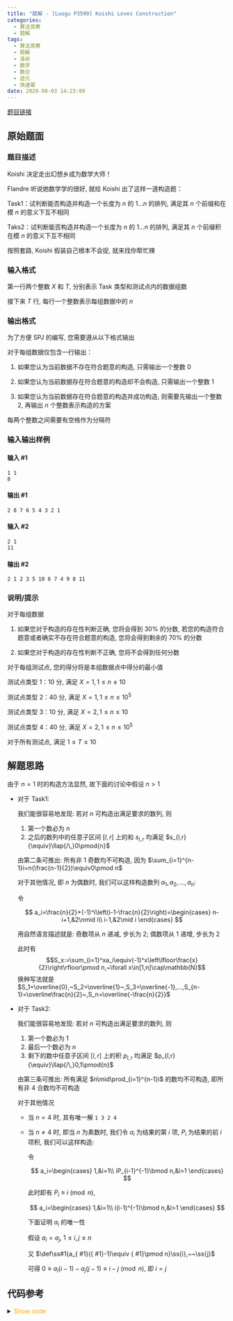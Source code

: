 ```yaml
---
title: "题解 - [Luogu P3599] Koishi Loves Construction"
categories:
  - 算法竞赛
  - 题解
tags:
  - 算法竞赛
  - 题解
  - 洛谷
  - 数学
  - 数论
  - 逆元
  - 快速幂
date: 2020-08-03 14:23:09
---
```


[题目链接](https://www.luogu.com.cn/problem/P3599)

<!-- more -->

## 原始题面

### 题目描述

Koishi 决定走出幻想乡成为数学大师！

Flandre 听说她数学学的很好, 就给 Koishi 出了这样一道构造题：

Task1：试判断能否构造并构造一个长度为 $n$ 的 $1\dots n$ 的排列, 满足其 $n$ 个前缀和在模 $n$ 的意义下互不相同

Taks2：试判断能否构造并构造一个长度为 $n$ 的 $1\dots n$ 的排列, 满足其 $n$ 个前缀积在模 $n$ 的意义下互不相同

按照套路, Koishi 假装自己根本不会捉, 就来找你帮忙辣

### 输入格式

第一行两个整数 $X$ 和 $T$, 分别表示 Task 类型和测试点内的数据组数

接下来 $T$ 行, 每行一个整数表示每组数据中的 $n$

### 输出格式

为了方便 SPJ 的编写, 您需要遵从以下格式输出

对于每组数据仅包含一行输出：

1. 如果您认为当前数据不存在符合题意的构造, 只需输出一个整数 $0$

1. 如果您认为当前数据存在符合题意的构造却不会构造, 只需输出一个整数 $1$

1. 如果您认为当前数据存在符合题意的构造并成功构造, 则需要先输出一个整数 $2$, 再输出 $n$ 个整数表示构造的方案

每两个整数之间需要有空格作为分隔符

### 输入输出样例

#### 输入 #1

```input1
1 1
8
```

#### 输出 #1

```output1
2 8 7 6 5 4 3 2 1
```

#### 输入 #2

```input2
2 1
11
```

#### 输出 #2

```output2
2 1 2 3 5 10 6 7 4 9 8 11
```

### 说明/提示

对于每组数据

1. 如果您对于构造的存在性判断正确, 您将会得到 $30\%$ 的分数, 若您的构造符合题意或者确实不存在符合题意的构造, 您将会得到剩余的 $70\%$ 的分数

1. 如果您对于构造的存在性判断不正确, 您将不会得到任何分数

对于每组测试点, 您的得分将是本组数据点中得分的最小值

测试点类型 1：10 分, 满足 $X=1,1\leq n\leq 10$

测试点类型 2：40 分, 满足 $X=1,1\leq n\leq10^5$

测试点类型 3：10 分, 满足 $X=2,1\leq n\leq 10$

测试点类型 4：40 分, 满足 $X=2,1\leq n\leq10^5$

对于所有测试点, 满足 $1\leq T\leq 10$

## 解题思路

由于 $n=1$ 时的构造方法显然, 故下面的讨论中假设 $n>1$

- 对于 Task1:

  我们能很容易地发现: 若对 $n$ 可构造出满足要求的数列, 则

  1. 第一个数必为 $n$
  1. 之后的数列中的任意子区间 $[l,r]$ 上的和 $s_{l,r}$ 均满足 $s_{l,r}{\equiv}\llap{/\,}0\pmod{n}$

  由第二条可推出: 所有非 $1$ 奇数均不可构造, 因为 $\sum_{i=1}^{n-1}i=n(\frac{n-1}{2})\equiv0\pmod n$

  对于其他情况, 即 $n$ 为偶数时, 我们可以这样构造数列 $a_1,a_2,\dots,a_n$:

  令

  $$
  a_i=\frac{n}{2}+(-1)^i\left(i-1-\frac{n}{2}\right)=\begin{cases}
    n-i+1,&2\nmid i\\
    i-1,&2\mid i
  \end{cases}
  $$

  用自然语言描述就是: 奇数项从 $n$ 递减, 步长为 $2$; 偶数项从 $1$ 递增, 步长为 $2$

  此时有
  $$S_x:=\sum_{i=1}^xa_i\equiv(-1)^x\left\lfloor\frac{x}{2}\right\rfloor\pmod n,~\forall x\in[1,n]\cap\mathbb{N}$$
  换种写法就是 $S_1=\overline{0},~S_2=\overline{1}~,S_3=\overline{-1},...,S_{n-1}=\overline\frac{n}{2}~,S_n=\overline{-\frac{n}{2}}$

- 对于 Task2:

  我们能很容易地发现: 若对 $n$ 可构造出满足要求的数列, 则

  1. 第一个数必为 $1$
  1. 最后一个数必为 $n$
  1. 剩下的数中任意子区间 $[l,r]$ 上的积 $p_{l,r}$ 均满足 $p_{l,r}{\equiv}\llap{/\,}0,1\pmod{n}$

  由第三条可推出: 所有满足 $n\mid\prod_{i=1}^{n-1}i$ 的数均不可构造, 即所有非 $4$ 合数均不可构造

  对于其他情况

  - 当 $n=4$ 时, 其有唯一解 `1 3 2 4`
  - 当 $n\ne4$ 时, 即当 $n$ 为素数时, 我们令 $a_i$ 为结果的第 $i$ 项, $P_i$ 为结果的前 $i$ 项积, 我们可以这样构造:

    令

    $$
    a_i=\begin{cases}
      1,&i=1\\
      iP_{i-1}^{-1}\bmod n,&i>1
    \end{cases}
    $$

    此时即有 $P_i\equiv i\pmod n$,

    $$
    a_i=\begin{cases}
      1,&i=1\\
      i(i-1)^{-1}\bmod n,&i>1
    \end{cases}
    $$

    下面证明 $a_i$ 的唯一性

    假设 $a_i=a_j,~1\leqslant i,j\leqslant n$

    又 $\def\ss#1{a_{ #1}({ #1}-1)\equiv { #1}\pmod n}\ss{i},~~\ss{j}$

    可得 $0\equiv a_i(i-1)-a_j(j-1)\equiv i-j\pmod n$, 即 $i=j$

## 代码参考

<details>
<summary><font color='orange'>Show code</font></summary>

{% icodeweb cpa_cpp title:Luogu_P3599 Luogu/P3599/0.cpp %}

</details>
